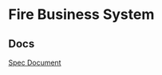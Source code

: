 # Fire Business System

## Docs

[Spec Document](https://docs.google.com/document/d/1Rh6u1IjOFTv9fWN2jUBWJkg9ylcapjW2qUHKSRzN_2s/edit)
